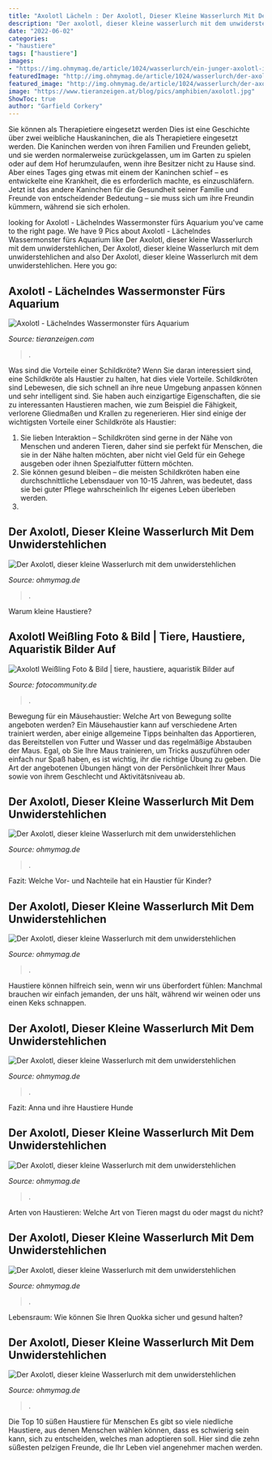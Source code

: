 ```yaml
---
title: "Axolotl Lächeln : Der Axolotl, Dieser Kleine Wasserlurch Mit Dem Unwiderstehlichen"
description: "Der axolotl, dieser kleine wasserlurch mit dem unwiderstehlichen"
date: "2022-06-02"
categories:
- "haustiere"
tags: ["haustiere"]
images:
- "https://img.ohmymag.de/article/1024/wasserlurch/ein-junger-axolotl-ist-das-nicht-ein-herzallerliebstes-kleines-monster_2e731c0b9fb88cd2fe07b5603522a34d1c472e19.jpg"
featuredImage: "http://img.ohmymag.de/article/1024/wasserlurch/der-axolotl-dieses-kleine-wassermonster-erfreut-sich-derzeit-grosser-beliebtheit-in-den-aquarien_57fc894a009903781aa89a736e80aca848e4fa02.jpg"
featured_image: "http://img.ohmymag.de/article/1024/wasserlurch/der-axolotl-frisst-wuermer-insekten-und-kleine-fische_98eae8cd84de2bd82a78bda435c85122228ad4b4.jpg"
image: "https://www.tieranzeigen.at/blog/pics/amphibien/axolotl.jpg"
ShowToc: true
author: "Garfield Corkery"
---
```



Sie können als Therapietiere eingesetzt werden
Dies ist eine Geschichte über zwei weibliche Hauskaninchen, die als Therapietiere eingesetzt werden. Die Kaninchen werden von ihren Familien und Freunden geliebt, und sie werden normalerweise zurückgelassen, um im Garten zu spielen oder auf dem Hof herumzulaufen, wenn ihre Besitzer nicht zu Hause sind. Aber eines Tages ging etwas mit einem der Kaninchen schief – es entwickelte eine Krankheit, die es erforderlich machte, es einzuschläfern. Jetzt ist das andere Kaninchen für die Gesundheit seiner Familie und Freunde von entscheidender Bedeutung – sie muss sich um ihre Freundin kümmern, während sie sich erholen.

	

		
looking for Axolotl - Lächelndes Wassermonster fürs Aquarium you've came to the right page. We have 9 Pics about Axolotl - Lächelndes Wassermonster fürs Aquarium like Der Axolotl, dieser kleine Wasserlurch mit dem unwiderstehlichen, Der Axolotl, dieser kleine Wasserlurch mit dem unwiderstehlichen and also Der Axolotl, dieser kleine Wasserlurch mit dem unwiderstehlichen. Here you go:
		
    
## Axolotl - Lächelndes Wassermonster Fürs Aquarium

<img loading=lazy src="https://www.tieranzeigen.at/blog/pics/amphibien/axolotl.jpg" onerror="this.onerror=null;this.src='https://tse4.mm.bing.net/th?id=OIP.JtmR2H2a1HtjTu2Nj21X1QHaFj&amp;pid=15.1';" alt="Axolotl - Lächelndes Wassermonster fürs Aquarium">

_Source: tieranzeigen.com_

>. 

	

Was sind die Vorteile einer Schildkröte?
Wenn Sie daran interessiert sind, eine Schildkröte als Haustier zu halten, hat dies viele Vorteile. Schildkröten sind Lebewesen, die sich schnell an ihre neue Umgebung anpassen können und sehr intelligent sind. Sie haben auch einzigartige Eigenschaften, die sie zu interessanten Haustieren machen, wie zum Beispiel die Fähigkeit, verlorene Gliedmaßen und Krallen zu regenerieren. Hier sind einige der wichtigsten Vorteile einer Schildkröte als Haustier:
1. Sie lieben Interaktion – Schildkröten sind gerne in der Nähe von Menschen und anderen Tieren, daher sind sie perfekt für Menschen, die sie in der Nähe halten möchten, aber nicht viel Geld für ein Gehege ausgeben oder ihnen Spezialfutter füttern möchten.
2. Sie können gesund bleiben – die meisten Schildkröten haben eine durchschnittliche Lebensdauer von 10-15 Jahren, was bedeutet, dass sie bei guter Pflege wahrscheinlich Ihr eigenes Leben überleben werden.
3.

    
## Der Axolotl, Dieser Kleine Wasserlurch Mit Dem Unwiderstehlichen

<img loading=lazy src="http://img.ohmymag.de/article/1024/wasserlurch/der-axolotl-dieses-kleine-wassermonster-erfreut-sich-derzeit-grosser-beliebtheit-in-den-aquarien_57fc894a009903781aa89a736e80aca848e4fa02.jpg" onerror="this.onerror=null;this.src='https://tse1.mm.bing.net/th?id=OIP.1KlaueauXyo1B5PksQS8cgHaHn&amp;pid=15.1';" alt="Der Axolotl, dieser kleine Wasserlurch mit dem unwiderstehlichen">

_Source: ohmymag.de_

>. 

	

Warum kleine Haustiere?

    
## Axolotl Weißling Foto &amp; Bild | Tiere, Haustiere, Aquaristik Bilder Auf

<img loading=lazy src="https://img.fotocommunity.com/axolotl-weissling-fab05e3f-9995-4e9a-84f6-f8a3b3662c96.jpg?width=1000" onerror="this.onerror=null;this.src='https://tse1.mm.bing.net/th?id=OIP.7CbuhCNfPOJlputk0KGgUQHaE8&amp;pid=15.1';" alt="Axolotl Weißling Foto &amp; Bild | tiere, haustiere, aquaristik Bilder auf">

_Source: fotocommunity.de_

>. 

	

Bewegung für ein Mäusehaustier: Welche Art von Bewegung sollte angeboten werden?
Ein Mäusehaustier kann auf verschiedene Arten trainiert werden, aber einige allgemeine Tipps beinhalten das Apportieren, das Bereitstellen von Futter und Wasser und das regelmäßige Abstauben der Maus. Egal, ob Sie Ihre Maus trainieren, um Tricks auszuführen oder einfach nur Spaß haben, es ist wichtig, ihr die richtige Übung zu geben. Die Art der angebotenen Übungen hängt von der Persönlichkeit Ihrer Maus sowie von ihrem Geschlecht und Aktivitätsniveau ab.

    
## Der Axolotl, Dieser Kleine Wasserlurch Mit Dem Unwiderstehlichen

<img loading=lazy src="https://img.ohmymag.de/article/1024/wasserlurch/der-axolotl-gehoert-zur-familie-der-amphibien_dfc956e462406dc7c31c1d3324da50d1cc7bbc44.jpg" onerror="this.onerror=null;this.src='https://tse1.mm.bing.net/th?id=OIP.QzYPfgJ9gcF9cNAKgeRk6QHaHm&amp;pid=15.1';" alt="Der Axolotl, dieser kleine Wasserlurch mit dem unwiderstehlichen">

_Source: ohmymag.de_

>. 

	

Fazit: Welche Vor- und Nachteile hat ein Haustier für Kinder?

    
## Der Axolotl, Dieser Kleine Wasserlurch Mit Dem Unwiderstehlichen

<img loading=lazy src="https://img.ohmymag.de/article/1024/wasserlurch/ein-junger-axolotl-ist-das-nicht-ein-herzallerliebstes-kleines-monster_2e731c0b9fb88cd2fe07b5603522a34d1c472e19.jpg" onerror="this.onerror=null;this.src='https://tse2.mm.bing.net/th?id=OIP.7llIcObjRN-s4e31xhLBowHaHn&amp;pid=15.1';" alt="Der Axolotl, dieser kleine Wasserlurch mit dem unwiderstehlichen">

_Source: ohmymag.de_

>. 

	

Haustiere können hilfreich sein, wenn wir uns überfordert fühlen: Manchmal brauchen wir einfach jemanden, der uns hält, während wir weinen oder uns einen Keks schnappen.

    
## Der Axolotl, Dieser Kleine Wasserlurch Mit Dem Unwiderstehlichen

<img loading=lazy src="https://img.ohmymag.de/alternative/1280/tier/entdeckt-mit-uns-den-axolotl_787d100fbb8e50ab4e83bdaf45946a2bc57d3fc6.jpg" onerror="this.onerror=null;this.src='https://tse1.mm.bing.net/th?id=OIP.YCTtA9l7Nt-2pXwtW9RVPAHaD3&amp;pid=15.1';" alt="Der Axolotl, dieser kleine Wasserlurch mit dem unwiderstehlichen">

_Source: ohmymag.de_

>. 

	

Fazit: Anna und ihre Haustiere Hunde

    
## Der Axolotl, Dieser Kleine Wasserlurch Mit Dem Unwiderstehlichen

<img loading=lazy src="http://img.ohmymag.de/article/1024/wasserlurch/der-axolotl-frisst-wuermer-insekten-und-kleine-fische_98eae8cd84de2bd82a78bda435c85122228ad4b4.jpg" onerror="this.onerror=null;this.src='https://tse4.mm.bing.net/th?id=OIP.b4Y3iQopolsw-P4EUk29SQHaHm&amp;pid=15.1';" alt="Der Axolotl, dieser kleine Wasserlurch mit dem unwiderstehlichen">

_Source: ohmymag.de_

>. 

	

Arten von Haustieren: Welche Art von Tieren magst du oder magst du nicht?

    
## Der Axolotl, Dieser Kleine Wasserlurch Mit Dem Unwiderstehlichen

<img loading=lazy src="https://img.ohmymag.de/article/1024/wasserlurch/und-bist-du-auch-schon-seinem-unwiderstehlichen-scharm-verfallen_271dc95f199b50f8bef2daaece74f9395a89cb62.jpg" onerror="this.onerror=null;this.src='https://tse3.mm.bing.net/th?id=OIP.M-Hn5cjQEr4Qw3lIsJrxNAHaHm&amp;pid=15.1';" alt="Der Axolotl, dieser kleine Wasserlurch mit dem unwiderstehlichen">

_Source: ohmymag.de_

>. 

	

Lebensraum: Wie können Sie Ihren Quokka sicher und gesund halten?

    
## Der Axolotl, Dieser Kleine Wasserlurch Mit Dem Unwiderstehlichen

<img loading=lazy src="https://img.ohmymag.de/article/1024/wasserlurch/der-kleine-wassermolch-sieht-aus-wie-ein-pokemon_76e1ae3e0c71afc1621de8f34092b201630da8ee.jpg" onerror="this.onerror=null;this.src='https://tse2.mm.bing.net/th?id=OIP.3QxFYa6glJ8IsO6SHNbOmAHaHm&amp;pid=15.1';" alt="Der Axolotl, dieser kleine Wasserlurch mit dem unwiderstehlichen">

_Source: ohmymag.de_

>. 

	

Die Top 10 süßen Haustiere für Menschen
Es gibt so viele niedliche Haustiere, aus denen Menschen wählen können, dass es schwierig sein kann, sich zu entscheiden, welches man adoptieren soll. Hier sind die zehn süßesten pelzigen Freunde, die Ihr Leben viel angenehmer machen werden.

